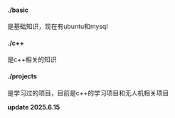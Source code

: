 #### ./basic
是基础知识，现在有ubuntu和mysql

#### ./c++
是c++相关的知识

#### ./projects
是学习过的项目，目前是c++的学习项目和无人机相关项目

**update 2025.6.15**
